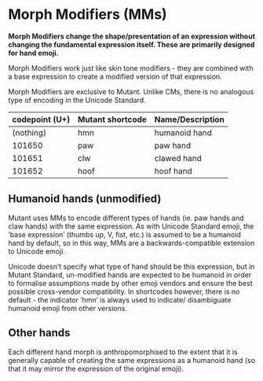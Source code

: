 # Morph Modifiers (MMs)
**Morph Modifiers change the shape/presentation of an expression without changing the
fundamental expression itself. These are primarily designed for hand emoji.**

Morph Modifiers work just like skin tone modifiers - they are combined with a base expression
to create a modified version of that expression.

Morph Modifiers are exclusive to Mutant. Unlike CMs, there is no analogous type of
encoding in the Unicode Standard.


| codepoint (U+) | Mutant shortcode | Name/Description |
| ---- | ---- | ---- |
| (nothing) | hmn | humanoid hand |
| 101650 | paw | paw hand |
| 101651 | clw | clawed hand |
| 101652 | hoof | hoof hand |

## Humanoid hands (unmodified)
Mutant uses MMs to encode different types of hands (ie. paw hands and claw hands)
with the same expression. As with Unicode Standard emoji, the ‘base expression’ (thumbs up,
V, fist, etc.) is assumed to be a humanoid hand by default, so in this way, MMs are a
backwards-compatible extension to Unicode emoji.

Unicode doesn’t specify what type of hand should be this expression, but in Mutant
Standard, un-modified hands are expected to be humanoid in order to formalise assumptions
made by other emoji vendors and ensure the best possible cross-vendor compatibility.
In shortcodes however, there is no default - the indicator ‘hmn’ is always used to indicate/
disambiguate humanoid emoji from other versions.

## Other hands
Each different hand morph is anthropomorphised to the extent that it is generally capable of
creating the same expressions as a humanoid hand (so that it may mirror the expression of
the original emoji).

